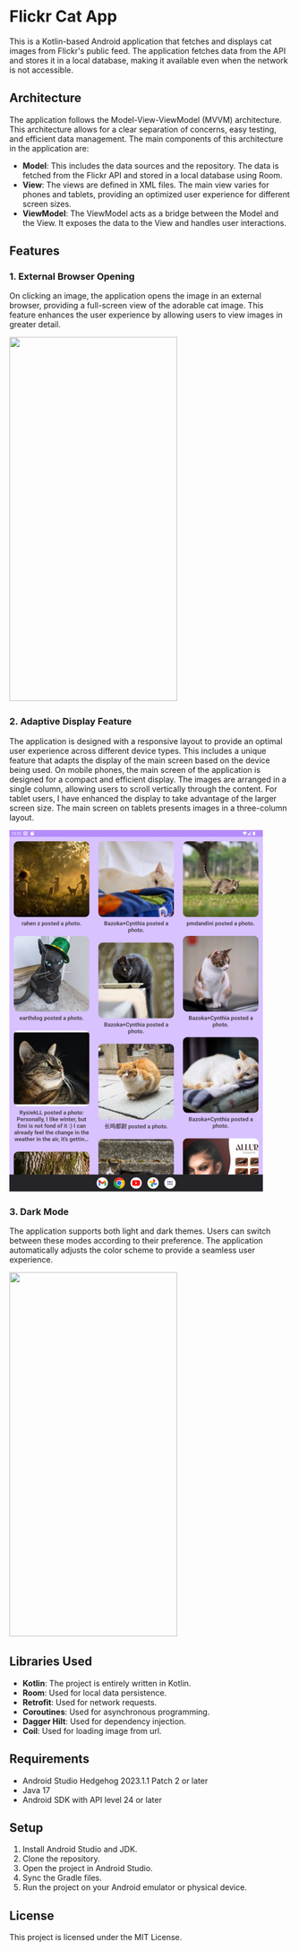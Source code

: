 # Flickr Cat App

This is a Kotlin-based Android application that fetches and displays cat images from Flickr's public feed. 
The application fetches data from the API and stores it in a local database, making it available even when the network is not accessible.

## Architecture

The application follows the Model-View-ViewModel (MVVM) architecture. This architecture allows for a clear separation of concerns, easy testing, and efficient data management. 
The main components of this architecture in the application are:

- **Model**: This includes the data sources and the repository. The data is fetched from the Flickr API and stored in a local database using Room.
- **View**: The views are defined in XML files. The main view varies for phones and tablets, providing an optimized user experience for different screen sizes.
- **ViewModel**: The ViewModel acts as a bridge between the Model and the View. It exposes the data to the View and handles user interactions.

## Features

### 1. External Browser Opening

On clicking an image, the application opens the image in an external browser, providing a full-screen view of the adorable cat image. 
This feature enhances the user experience by allowing users to view images in greater detail.

<img src="https://github.com/m-ewa/FlickrApp/blob/master/screenshots/openbrowser.gif" width="300" height="650">

### 2. Adaptive Display Feature

The application is designed with a responsive layout to provide an optimal user experience across different device types. 
This includes a unique feature that adapts the display of the main screen based on the device being used.
On mobile phones, the main screen of the application is designed for a compact and efficient display. The images are arranged in a single column, allowing users to scroll vertically through the content.
For tablet users, I have enhanced the display to take advantage of the larger screen size. The main screen on tablets presents images in a three-column layout. 

<img src="https://github.com/m-ewa/FlickrApp/blob/master/screenshots/tablet.webp">

### 3. Dark Mode

The application supports both light and dark themes. Users can switch between these modes according to their preference. 
The application automatically adjusts the color scheme to provide a seamless user experience.

<img src="https://github.com/m-ewa/FlickrApp/blob/master/screenshots/daynight.gif" width="300" height="650">

## Libraries Used

- **Kotlin**: The project is entirely written in Kotlin.
- **Room**: Used for local data persistence.
- **Retrofit**: Used for network requests.
- **Coroutines**: Used for asynchronous programming.
- **Dagger Hilt**: Used for dependency injection.
- **Coil**: Used for loading image from url.

## Requirements

- Android Studio Hedgehog 2023.1.1 Patch 2 or later
- Java 17
- Android SDK with API level 24 or later

## Setup

1. Install Android Studio and JDK.
2. Clone the repository.
3. Open the project in Android Studio.
4. Sync the Gradle files.
5. Run the project on your Android emulator or physical device.

## License

This project is licensed under the MIT License.
